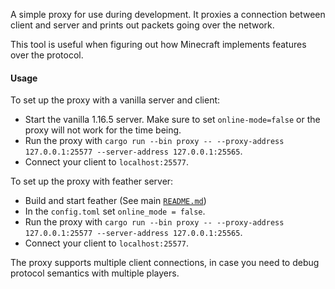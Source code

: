 A simple proxy for use during development. It proxies a connection between
client and server and prints out packets going over the network.

This tool is useful when figuring out how Minecraft implements features
over the protocol.

#### Usage

To set up the proxy with a vanilla server and client:

* Start the vanilla 1.16.5 server. Make sure to set `online-mode=false`
  or the proxy will not work for the time being.
* Run the proxy with `cargo run --bin proxy -- --proxy-address 127.0.0.1:25577 --server-address 127.0.0.1:25565`.
* Connect your client to `localhost:25577`.

To set up the proxy with feather server:

* Build and start feather (See main [`README.md`](../../README.md))
* In the `config.toml` set `online_mode = false`.
* Run the proxy with `cargo run --bin proxy -- --proxy-address 127.0.0.1:25577 --server-address 127.0.0.1:25565`.
* Connect your client to `localhost:25577`.

The proxy supports multiple client connections, in case you need
to debug protocol semantics with multiple players.
